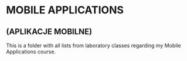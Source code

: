 # MOBILE APPLICATIONS 
## (APLIKACJE MOBILNE)
This is a folder with all lists from laboratory classes regarding my Mobile Applications course.
